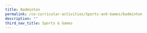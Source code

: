 ```yaml
---
title: Badminton
permalink: /co-curricular-activities/Sports-and-Games/badminton
description: ""
third_nav_title: Sports & Games
---
```


